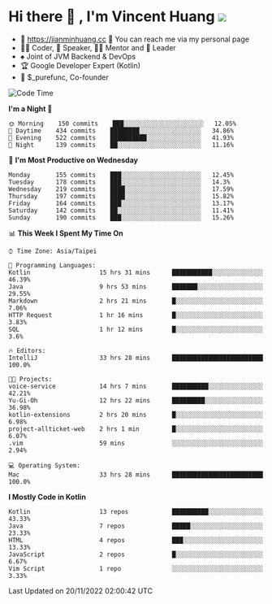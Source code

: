 # Hi there 👋 , I'm Vincent Huang ![](https://komarev.com/ghpvc/?username=Jian-Min-Huang)
- 💎 https://jianminhuang.cc 🙋 You can reach me via my personal page
- 👨‍💻 Coder, 🎤 Speaker, 👨‍🏫 Mentor and 🚀 Leader
- ♠️ Joint of JVM Backend & DevOps
- 🏆 Google Developer Expert (Kotlin)
- 💼 $_purefunc, Co-founder

<!--START_SECTION:waka-->
![Code Time](http://img.shields.io/badge/Code%20Time-1%2C232%20hrs%2050%20mins-blue)

**I'm a Night 🦉** 

```text
🌞 Morning    150 commits    ███░░░░░░░░░░░░░░░░░░░░░░   12.05% 
🌆 Daytime    434 commits    ████████░░░░░░░░░░░░░░░░░   34.86% 
🌃 Evening    522 commits    ██████████░░░░░░░░░░░░░░░   41.93% 
🌙 Night      139 commits    ██░░░░░░░░░░░░░░░░░░░░░░░   11.16%

```
📅 **I'm Most Productive on Wednesday** 

```text
Monday       155 commits    ███░░░░░░░░░░░░░░░░░░░░░░   12.45% 
Tuesday      178 commits    ███░░░░░░░░░░░░░░░░░░░░░░   14.3% 
Wednesday    219 commits    ████░░░░░░░░░░░░░░░░░░░░░   17.59% 
Thursday     197 commits    ████░░░░░░░░░░░░░░░░░░░░░   15.82% 
Friday       164 commits    ███░░░░░░░░░░░░░░░░░░░░░░   13.17% 
Saturday     142 commits    ██░░░░░░░░░░░░░░░░░░░░░░░   11.41% 
Sunday       190 commits    ███░░░░░░░░░░░░░░░░░░░░░░   15.26%

```


📊 **This Week I Spent My Time On** 

```text
⌚︎ Time Zone: Asia/Taipei

💬 Programming Languages: 
Kotlin                   15 hrs 31 mins      ███████████░░░░░░░░░░░░░░   46.39% 
Java                     9 hrs 53 mins       ███████░░░░░░░░░░░░░░░░░░   29.55% 
Markdown                 2 hrs 21 mins       █░░░░░░░░░░░░░░░░░░░░░░░░   7.06% 
HTTP Request             1 hr 16 mins        █░░░░░░░░░░░░░░░░░░░░░░░░   3.83% 
SQL                      1 hr 12 mins        █░░░░░░░░░░░░░░░░░░░░░░░░   3.6%

🔥 Editors: 
IntelliJ                 33 hrs 28 mins      █████████████████████████   100.0%

🐱‍💻 Projects: 
voice-service            14 hrs 7 mins       ██████████░░░░░░░░░░░░░░░   42.21% 
Yu-Gi-Oh                 12 hrs 22 mins      █████████░░░░░░░░░░░░░░░░   36.98% 
kotlin-extensions        2 hrs 20 mins       █░░░░░░░░░░░░░░░░░░░░░░░░   6.98% 
project-allticket-web    2 hrs 1 min         █░░░░░░░░░░░░░░░░░░░░░░░░   6.07% 
.vim                     59 mins             ░░░░░░░░░░░░░░░░░░░░░░░░░   2.94%

💻 Operating System: 
Mac                      33 hrs 28 mins      █████████████████████████   100.0%

```

**I Mostly Code in Kotlin** 

```text
Kotlin                   13 repos            ██████████░░░░░░░░░░░░░░░   43.33% 
Java                     7 repos             █████░░░░░░░░░░░░░░░░░░░░   23.33% 
HTML                     4 repos             ███░░░░░░░░░░░░░░░░░░░░░░   13.33% 
JavaScript               2 repos             █░░░░░░░░░░░░░░░░░░░░░░░░   6.67% 
Vim Script               1 repo              ░░░░░░░░░░░░░░░░░░░░░░░░░   3.33%

```



 Last Updated on 20/11/2022 02:00:42 UTC
<!--END_SECTION:waka-->
